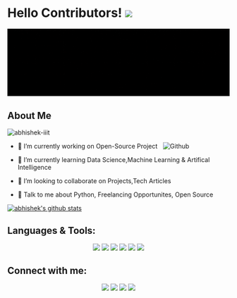 <h1> Hello Contributors! <img src = "https://raw.githubusercontent.com/MartinHeinz/MartinHeinz/master/wave.gif" width = 50px> </h1>
<div align="center">
<img src="bg_gif.gif" alt="cover" />
</div>


<h2> About Me </h2><img src="https://komarev.com/ghpvc/?username=USERNAME&label=Views&color=blue&style=plastic" alt="abhishek-iiit" />
 </p>
<img width="30%" align="right" alt="Github" src="https://user-images.githubusercontent.com/69477761/128383016-aabb6249-407d-4b15-82e4-74848ef6f0c9.png" />

- 🔭 I’m currently working on Open-Source Project

- 🌱 I’m currently learning Data Science,Machine Learning & Artifical Intelligence 

- 👯 I’m looking to collaborate on Projects,Tech Articles 

- 💬 Talk to me about Python, Freelancing Opportunites, Open Source 


[![abhishek's github stats](https://github-readme-stats.vercel.app/api?username=abhishek-iiit&count_private=true&include_all_commits=true&theme=radical)](https://github.com/abhishek-iiit?tab=repositories)

## Languages & Tools:
<div align="center">
<img src="https://img.shields.io/badge/Python-FFD43B?style=for-the-badge&logo=python&logoColor=darkgreen" />
<img src="https://img.shields.io/badge/PHP-777BB4?style=for-the-badge&logo=php&logoColor=white" />
<img src="https://img.shields.io/badge/Numpy-777BB4?style=for-the-badge&logo=numpy&logoColor=white" />
<img src="https://img.shields.io/badge/Pandas-2C2D72?style=for-the-badge&logo=pandas&logoColor=white" />
<img src="https://img.shields.io/badge/scikit_learn-F7931E?style=for-the-badge&logo=scikit-learn&logoColor=white" />
<img src="https://img.shields.io/badge/MySQL-00000F?style=for-the-badge&logo=mysql&logoColor=white" />
</div>

## Connect with me:
<div align="center">
<a href="https://www.linkedin.com/in/abhishek-iiit/"><img src="https://img.shields.io/badge/LinkedIn-0077B5?style=for-the-badge&logo=linkedin&logoColor=white" /></a>
<a href="mailto:abhishek-iiit@gmail.com"><img src="https://img.shields.io/badge/Gmail-D14836?style=for-the-badge&logo=gmail&logoColor=white" /></a>
<a href="https://twitter.com/abhishek__iiit"><img src="https://img.shields.io/badge/Twitter-1DA1F2?style=for-the-badge&logo=twitter&logoColor=white" /></a>
<a href="https://github.com/abhishek-iiit/"><img src="https://img.shields.io/badge/GitHub-100000?style=for-the-badge&logo=github&logoColor=white" /></a>
</div>
